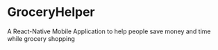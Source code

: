 # GroceryHelper
A React-Native Mobile Application to help people save money and time while grocery shopping
